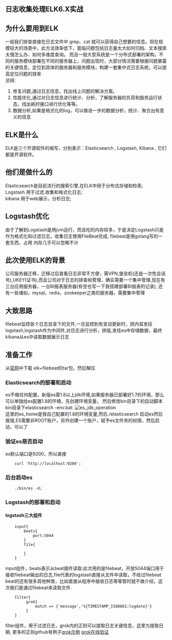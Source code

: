 ## 日志收集处理ELK6.X实战
## 为什么要用到ELK
一般我们排查直接在日志文件中 grep、cat 就可以获得自己想要的信息。但在规模较大的场景中，此方法效率低下，面临问题包括日志量太大如何归档、文本搜索太慢怎么办、如何多维度查询。
而且一般大型系统是一个分布式部署的架构，不同的服务模块部署在不同的服务器上，问题出现时，大部分情况需要根据问题暴露的关键信息，定位到具体的服务器和服务模块，构建一套集中式日志系统，可以提高定位问题的效率
<br/>总结:
1. 修复问题,通过日志信息，找出线上问题的解决方案。
2. 性能优化,通过对日志信息进行统计、分析，了解服务器的负荷和服务运行状态，找出耗时接口进行优化等等。
3. 数据分析,如果是格式化的log，可以做进一步的数据分析，统计、聚合出有意义的信息
## ELK是什么
ELK是三个开源软件的缩写，分别表示：Elasticsearch , Logstash, Kibana , 它们都是开源软件。
## 他们是做什么的
Elasticsearch是目前流行的搜索引擎,在ELK中用于分布式存储和检索;<br/>
Logstash 用于过滤,收集和格式化日志;<br/>
kibana 用于web展示，分析日志;<br/>
## Logstash优化
由于了解到Logstash是用jvm运行，而且吃的内存较多，于是决定Logstash只是作为格式化和过滤日志，收集日志使用FileBeat完成, filebeat是用golang写的一套东西，占用	内存几乎可以忽略不计
## 此次使用ELK的背景
公司服务器迁移，迁移过后查看日志非常不方便，需VPN,堡垒机(还是一次性会话号),UKEY(证书),而且公司对于日志的排查和管理，确实需要一个集中管理,现在有三台应用服务器，一台BI报表服务器(有空也写一下我搭建部署BI报表的记录),
还有一些诸如，mysql，redis，zookeeper之类的服务器，需要集中管理
## 大致思路
filebeat监控各个日志目录下的文件,一旦监控到有变动更新时，把内容发往logstash,logstash作为中间件,对日志进行分析，排版,发往es中存储数据，最终kibana从es中读取数据展示日志
## 准备工作
从[官网](http://www.elastic.co/cn/)中下载 elk+filebeat的tar包，然后解压
### Elasticsearch的部署和启动
es不做任何配置，新版es需1.8以上jdk环境,如果服务器已部署好1.7的环境，那么可以单独给es配置1.8的环境，先创建环境变量，
然后修改bin目录下的启动脚本<br/>
bin目录下elasticsearch -env.bat:
![es_jdk_operation](../_media/es_jdk.png)
<br/>
这里的es_home是我自己配置的1.8的环境变量,然后./elasticsearch 启动es然后报错,ES需要非ROOT账户，另外创建一个账户，赋予es文件夹的权限，然后启动，可以了
### 验证es是否启动
es默认端口是9200，所以直接

```
    curl 'http://localhost:9200';
```
### 后台启动es

```
    ./bin/es -d;
```
### Logstash的部署和启动

#### logstash三大组件

```
    input{
        beats{
            port:5044
        }
        file{
            
        }
    }
```
input组件，beats表示从beat插件读取:此次用的是filebeat，开放5044端口用于接收filebeat输出的日志,file代表的logstash直接从文件中读取，不经过filebeat
beat的还有很多其他种类，比如直接从程序中接收日志等等暂时就不做介绍，这次我们是通过filebeat来读取文件.

```
    filter{
         grok{
             match => {'message','%{TIMESTAMP_ISO8601:logdate}'}
         }
    }
```
filter组件，用于过滤日志，grok内的正则可以提取日志关键信息，这里为提取日期,
更多的正则github有例子[grok示例](https://github.com/logstash-plugins/logstash-patterns-core/blob/master/patterns/grok-patterns)
[grok在线验证](http://grokdebug.herokuapp.com/)
